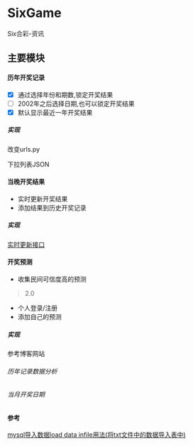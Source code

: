 # SixGame
Six合彩-资讯

## 主要模块

#### 历年开奖记录

- [x] 通过选择年份和期数,锁定开奖结果
- [ ] 2002年之后选择日期,也可以锁定开奖结果
- [x] 默认显示最近一年开奖结果

##### 实现

改变urls.py

下拉列表JSON 

#### 当晚开奖结果
- 实时更新开奖结果
- 添加结果到历史开奖记录

##### 实现

[实时更新接口](http://111kj.cc/bm/bmjg.js) 

#### 开奖预测
- 收集民间可信度高的预测

> 2.0
- 个人登录/注册
- 添加自己的预测

##### 实现

参考博客网站

###### 历年记录数据分析

###### 当月开奖日期



#### 参考

[mysql导入数据load data infile用法(将txt文件中的数据导入表中)](http://blog.csdn.net/u014082714/article/details/53173975)






